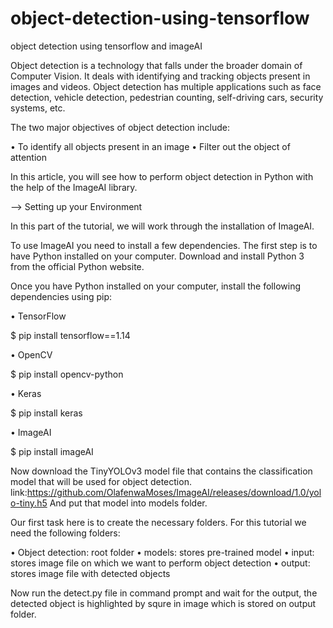 # object-detection-using-tensorflow
object detection using tensorflow and imageAI

Object detection is a technology that falls under the broader domain of Computer Vision. It deals with identifying and tracking objects present in images and videos. Object detection has multiple applications such as face detection, vehicle detection, pedestrian counting, self-driving cars, security systems, etc.

The two major objectives of object detection include:

• To identify all objects present in an image
• Filter out the object of attention

In this article, you will see how to perform object detection in Python with the help of the ImageAI library.

--> Setting up your Environment

In this part of the tutorial, we will work through the installation of ImageAI.

To use ImageAI you need to install a few dependencies. The first step is to have Python installed on your computer. Download and install Python 3 from the official Python website.

Once you have Python installed on your computer, install the following dependencies using pip:

• TensorFlow

$ pip install tensorflow==1.14

• OpenCV

$ pip install opencv-python

• Keras

$ pip install keras

• ImageAI

$ pip install imageAI


Now download the TinyYOLOv3 model file that contains the classification model that will be used for object detection.
link:https://github.com/OlafenwaMoses/ImageAI/releases/download/1.0/yolo-tiny.h5  And put that model into models folder.


Our first task here is to create the necessary folders. For this tutorial we need the following folders:

• Object detection: root folder
    • models: stores pre-trained model
    • input: stores image file on which we want to perform object detection
    • output: stores image file with detected objects
    
    
Now run the detect.py file in command prompt and wait for the output, the detected object is highlighted by squre in image which is stored on output folder.


